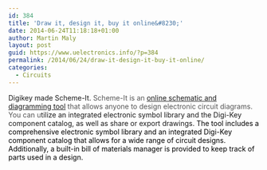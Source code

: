 ```yaml
---
id: 384
title: 'Draw it, design it, buy it online&#8230;'
date: 2014-06-24T11:18:18+01:00
author: Martin Maly
layout: post
guid: https://www.uelectronics.info/?p=384
permalink: /2014/06/24/draw-it-design-it-buy-it-online/
categories:
  - Circuits
---
```

Digikey made Scheme-It. <span style="color: #555555;">Scheme-It is an <a href="https://www.digikey.com/schemeit">online schematic and diagramming tool</a> that allows anyone to design electronic circuit diagrams. You can u</span>tilize an integrated electronic symbol library and the Digi-Key component catalog, as well as share or export drawings. <span style="color: #000000;">The tool includes a comprehensive electronic symbol library and an integrated Digi-Key component catalog that allows for a wide range of circuit designs. Additionally, a built-in bill of materials manager is provided to keep track of parts used in a design.</span>

&nbsp;